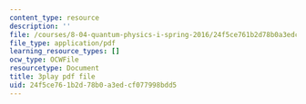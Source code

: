 ```yaml
---
content_type: resource
description: ''
file: /courses/8-04-quantum-physics-i-spring-2016/24f5ce761b2d78b0a3edcf077998bdd5_XDm2cxC-UU.pdf
file_type: application/pdf
learning_resource_types: []
ocw_type: OCWFile
resourcetype: Document
title: 3play pdf file
uid: 24f5ce76-1b2d-78b0-a3ed-cf077998bdd5
---
```

